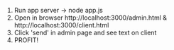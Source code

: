 1. Run app server -> node app.js
2. Open in browser http://localhost:3000/admin.html & http://localhost:3000/client.html
3. Click 'send' in admin page and see text on client
4. PROFIT!